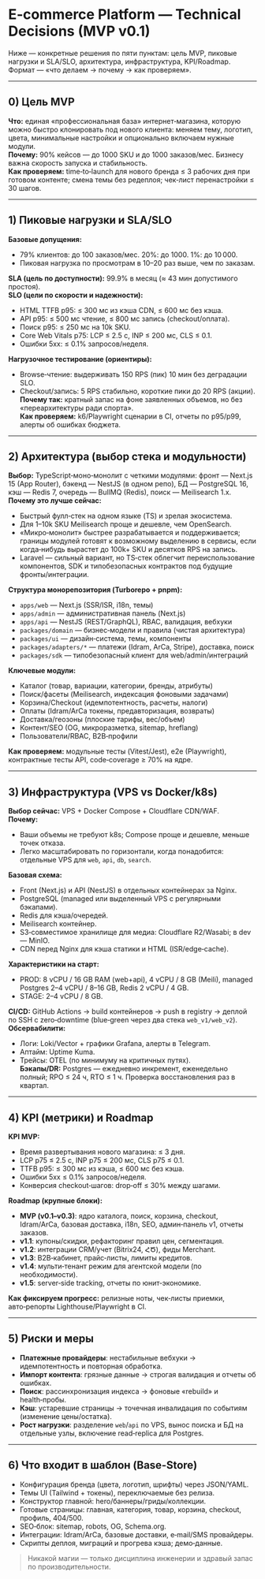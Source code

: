 # E‑commerce Platform — Technical Decisions (MVP v0.1)

Ниже — конкретные решения по пяти пунктам: цель MVP, пиковые нагрузки и SLA/SLO, архитектура, инфраструктура, KPI/Roadmap. Формат — «что делаем → почему → как проверяем».

---

## 0) Цель MVP
**Что:** единая «профессиональная база» интернет‑магазина, которую можно быстро клонировать под нового клиента: меняем тему, логотип, цвета, минимальные настройки и опционально включаем нужные модули.  
**Почему:** 90% кейсов — до 1000 SKU и до 1000 заказов/мес. Бизнесу важна скорость запуска и стабильность.  
**Как проверяем:** time‑to‑launch для нового бренда ≤ 3 рабочих дня при готовом контенте; смена темы без редеплоя; чек‑лист перенастройки ≤ 30 шагов.

---

## 1) Пиковые нагрузки и SLA/SLO
**Базовые допущения:**
- 79% клиентов: до 100 заказов/мес. 20%: до 1000. 1%: до 10 000.  
- Пиковая нагрузка по просмотрам в 10–20 раз выше, чем по заказам.  

**SLA (цель по доступности):** 99.9% в месяц (≈ 43 мин допустимого простоя).  
**SLO (цели по скорости и надежности):**
- HTML TTFB p95: ≤ 300 мс из кэша CDN, ≤ 600 мс без кэша.  
- API p95: ≤ 500 мс чтение, ≤ 800 мс запись (checkout/оплата).  
- Поиск p95: ≤ 250 мс на 10k SKU.  
- Core Web Vitals p75: LCP ≤ 2.5 с, INP ≤ 200 мс, CLS ≤ 0.1.  
- Ошибки 5xx: ≤ 0.1% запросов/неделя.  

**Нагрузочное тестирование (ориентиры):**
- Browse‑чтение: выдерживать 150 RPS (пик) 10 мин без деградации SLO.  
- Checkout/запись: 5 RPS стабильно, короткие пики до 20 RPS (акции).  
**Почему так:** кратный запас на фоне заявленных объемов, но без «переархитектуры ради спорта».  
**Как проверяем:** k6/Playwright сценарии в CI, отчеты по p95/p99, алерты об ошибках бюджета.

---

## 2) Архитектура (выбор стека и модульности)
**Выбор:** TypeScript‑моно‑монолит с четкими модулями: фронт — Next.js 15 (App Router), бэкенд — NestJS (в одном репо), БД — PostgreSQL 16, кэш — Redis 7, очередь — BullMQ (Redis), поиск — Meilisearch 1.x.  
**Почему это лучше сейчас:**
- Быстрый фулл‑стек на одном языке (TS) и зрелая экосистема.  
- Для 1–10k SKU Meilisearch проще и дешевле, чем OpenSearch.  
- «Микро‑монолит» быстрее разрабатывается и поддерживается; границы модулей готовят к возможному выделению в сервисы, если когда‑нибудь вырастет до 100k+ SKU и десятков RPS на запись.  
- Laravel — сильный вариант, но TS‑стек облегчит переиспользование компонентов, SDK и типобезопасных контрактов под будущие фронты/интеграции.

**Структура монорепозитория (Turborepo + pnpm):**
- `apps/web` — Next.js (SSR/ISR, i18n, темы)
- `apps/admin` — административная панель (Next.js)
- `apps/api` — NestJS (REST/GraphQL), RBAC, валидация, вебхуки
- `packages/domain` — бизнес‑модели и правила (чистая архитектура)
- `packages/ui` — дизайн‑система, темы, компоненты
- `packages/adapters/*` — платежи (Idram, ArCa, Stripe), доставка, поиск
- `packages/sdk` — типобезопасный клиент для web/admin/интеграций

**Ключевые модули:**
- Каталог (товар, вариации, категории, бренды, атрибуты)
- Поиск/фасеты (Meilisearch, индексация фоновыми задачами)
- Корзина/Checkout (идемпотентность, расчеты, налоги)
- Оплаты (Idram/ArCa токены, предавторизация, возвраты)
- Доставка/геозоны (плоские тарифы, вес/объем)
- Контент/SEO (OG, микроразметка, sitemap, hreflang)
- Пользователи/RBAC, B2B‑профили

**Как проверяем:** модульные тесты (Vitest/Jest), e2e (Playwright), контрактные тесты API, code‑coverage ≥ 70% на ядре.

---

## 3) Инфраструктура (VPS vs Docker/k8s)
**Выбор сейчас:** VPS + Docker Compose + Cloudflare CDN/WAF.  
**Почему:**
- Ваши объемы не требуют k8s; Compose проще и дешевле, меньше точек отказа.
- Легко масштабировать по горизонтали, когда понадобится: отдельные VPS для `web`, `api`, `db`, `search`.

**Базовая схема:**
- Front (Next.js) и API (NestJS) в отдельных контейнерах за Nginx.  
- PostgreSQL (managed или выделенный VPS с регулярными бэкапами).  
- Redis для кэша/очередей.  
- Meilisearch контейнер.  
- S3‑совместимое хранилище для медиа: Cloudflare R2/Wasabi; в dev — MinIO.  
- CDN перед Nginx для кэша статики и HTML (ISR/edge‑cache).  

**Характеристики на старт:**
- PROD: 8 vCPU / 16 GB RAM (web+api), 4 vCPU / 8 GB (Meili), managed Postgres 2–4 vCPU / 8–16 GB, Redis 2 vCPU / 4 GB.  
- STAGE: 2–4 vCPU / 8 GB.  

**CI/CD:** GitHub Actions → build контейнеров → push в registry → деплой по SSH с zero‑downtime (blue‑green через два стека `web_v1/web_v2`).  
**Обсервабилити:**
- Логи: Loki/Vector + графики Grafana, алерты в Telegram.  
- Аптайм: Uptime Kuma.  
- Трейсы: OTEL (по минимуму на критичных путях).  
**Бэкапы/DR:** Postgres — ежедневно инкремент, еженедельно полный; RPO ≤ 24 ч, RTO ≤ 1 ч. Проверка восстановления раз в квартал.

---

## 4) KPI (метрики) и Roadmap
**KPI MVP:**
- Время развертывания нового магазина: ≤ 3 дня.  
- LCP p75 ≤ 2.5 c, INP p75 ≤ 200 мс, CLS p75 ≤ 0.1.  
- TTFB p95: ≤ 300 мс из кэша, ≤ 600 мс без кэша.  
- Ошибки 5xx ≤ 0.1% запросов/неделя.  
- Конверсия checkout‑шагов: drop‑off ≤ 30% между шагами.  

**Roadmap (крупные блоки):**
- **MVP (v0.1–v0.3)**: ядро каталога, поиск, корзина, checkout, Idram/ArCa, базовая доставка, i18n, SEO, админ‑панель v1, отчеты заказов.  
- **v1.1**: купоны/скидки, рефакторинг правил цен, сегментация.  
- **v1.2**: интеграции CRM/учет (Bitrix24, ՀԾ), фиды Merchant.  
- **v1.3**: B2B‑кабинет, прайс‑листы, лимиты кредитов.  
- **v1.4**: мульти‑тенант режим для агентской модели (по необходимости).  
- **v1.5**: server‑side tracking, отчеты по юнит‑экономике.  

**Как фиксируем прогресс:** релизные ноты, чек‑листы приемки, авто‑репорты Lighthouse/Playwright в CI.

---

## 5) Риски и меры
- **Платежные провайдеры**: нестабильные вебхуки → идемпотентность и повторная обработка.  
- **Импорт контента**: грязные данные → строгая валидация и отчеты об ошибках.  
- **Поиск**: рассинхронизация индекса → фоновые «rebuild» и health‑пробы.  
- **Кэш**: устаревшие страницы → точечная инвалидация по событиям (изменение цены/остатка).  
- **Рост нагрузки**: разделение `web`/`api` по VPS, вынос поиска и БД на отдельные узлы, включение read‑replica для Postgres.

---

## 6) Что входит в шаблон (Base‑Store)
- Конфигурация бренда (цвета, логотип, шрифты) через JSON/YAML.  
- Темы UI (Tailwind + токены), переключаемые без релиза.  
- Конструктор главной: hero/баннеры/гриды/коллекции.  
- Готовые страницы: главная, категория, товар, корзина, checkout, профиль, 404/500.  
- SEO‑блок: sitemap, robots, OG, Schema.org.  
- Интеграции: Idram/ArCa, базовые доставки, e‑mail/SMS провайдеры.  
- Скрипты деплоя, миграций и прогрева кэша; демо‑данные.  

> Никакой магии — только дисциплина инженерии и здравый запас по производительности.

